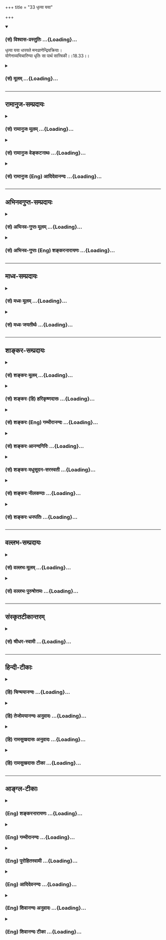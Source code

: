 +++
title = "33 धृत्या यया"

+++
<div class="js_include" newlevelforh1="3" title="(सं) विश्वास-प्रस्तुतिः" unfilled url="/purANam/mahAbhAratam/06-bhIShma-parva/02-bhagavad-gItA-parva/saMskRtam/vishvAsa-prastutiH/18_moxa-saMnyAsa-yogaH/33_dhRtyA_yayA.md">
<details open><summary><h3>(सं) विश्वास-प्रस्तुतिः ...{Loading}...</h3></summary>

धृत्या यया धारयते मनःप्राणेन्द्रियक्रियाः।  
योगेनाव्यभिचारिण्या धृतिः सा पार्थ सात्त्विकी।।18.33।।
</details>
</div>
<div class="js_include collapsed" newlevelforh1="3" title="(सं) मूलम्" unfilled url="/purANam/mahAbhAratam/06-bhIShma-parva/02-bhagavad-gItA-parva/saMskRtam/mUlam/18_moxa-saMnyAsa-yogaH/33_dhRtyA_yayA.md">
<details><summary><h3>(सं) मूलम् ...{Loading}...</h3></summary>

धृत्या यया धारयते मनःप्राणेन्द्रियक्रियाः।  
योगेनाव्यभिचारिण्या धृतिः सा पार्थ सात्त्विकी।।18.33।।
</details>
</div>


_________________
## रामानुज-सम्प्रदायः
<div class="js_include collapsed" newlevelforh1="3" title="(सं) रामानुजः मूलम्" unfilled url="/purANam/mahAbhAratam/06-bhIShma-parva/02-bhagavad-gItA-parva/saMskRtam/rAmAnujaH/mUlam/18_moxa-saMnyAsa-yogaH/33_dhRtyA_yayA.md">
<details><summary><h3>(सं) रामानुजः मूलम् ...{Loading}...</h3></summary>

।।18.33।।**यया धृत्या योगेन अव्यभिचारिण्या मनःप्राणेन्द्रियाणां
क्रियाः** पुरुषो **धारयते** योगो मोक्षसाधनभूतं भगवदुपासनम् योगेन
प्रयोजनभूतेन अव्यभिचारिण्या योगोद्देशेन प्रवृत्ताः तत्साधनभूता
मनःप्रभृतीनां क्रियाः यया धृत्या धारयते; **सा सात्त्विकी** इत्यर्थः।

</details>
</div>
<div class="js_include collapsed" newlevelforh1="3" title="(सं) रामानुजः वेङ्कटनाथः" unfilled url="/purANam/mahAbhAratam/06-bhIShma-parva/02-bhagavad-gItA-parva/saMskRtam/rAmAnujaH/venkaTanAthaH/18_moxa-saMnyAsa-yogaH/33_dhRtyA_yayA.md">
<details><summary><h3>(सं) रामानुजः वेङ्कटनाथः ...{Loading}...</h3></summary>

  
  
।।18.33।। राजसधृतौ त्रिवर्गोक्तेरपवर्गसाधनभूतो योग इह विवक्षितः; स
चानन्योपासनमेव प्रागनुशिष्टमित्याह -- योगो मोक्षसाधनभूतं भगवदुपासनमिति।
फलान्तरसङ्गोऽत्र व्यभिचारः योगस्य तन्निरोधकरणं स्वरूपतः फलतश्च
महानन्दरूपत्वेनेत्याह -- योगेन प्रयोजनभूतेनेति।
योगाव्यभिचारोक्तिसामर्थ्याद्यथासम्भवमुपकारविवक्षया -- योगोद्देशेन
प्रवृत्ताः तत्साधनभूता इत्युक्तम्। मानसी क्रिया तावत्साक्षात्करणं
प्राणक्रियापियत्र मनस्तत्र वायुर्यत्र वायुस्तत्र मनः
इत्यन्योन्यपरिष्वङ्गात् यथोच्यतेपुनर्वायुपथं प्राप्य मनो भ्रमति वायुवत्
इति तथा प्राणायामप्रक्रियया य योगविरोधिक्लेशपापादिजयहेतुत्वात्।
बाह्येन्द्रियक्रिया तुस्वाध्यायाद्योगमासीत योगात्स्वाध्यायमामनेत्।
स्वाध्याययोगसम्पत्त्या परमात्मा प्रकाशते \[वि.पु.6।6।2\]
इत्यादिभिरुत्थानकालभावियोगाङ्गनिषेवणरूपेण प्रत्याहारे निरुध्यमानरूपेण
वा।  
  

</details>
</div>
<div class="js_include collapsed" newlevelforh1="3" title="(सं) रामानुजः (Eng) आदिदेवानन्दः" unfilled url="/purANam/mahAbhAratam/06-bhIShma-parva/02-bhagavad-gItA-parva/saMskRtam/rAmAnujaH/english/AdidevAnandaH/18_moxa-saMnyAsa-yogaH/33_dhRtyA_yayA.md">
<details><summary><h3>(सं) रामानुजः (Eng) आदिदेवानन्दः ...{Loading}...</h3></summary>

18.33 That Dhrti by which one through unswerving Yoga sustains the
activities of the mind and the vital force and the sense-organs is said
to be of the nature of Sattva. 'Yoga is worship of the Lord which forms
the means for release. The meaning is that the Dhrti or fortitude by
means of which one sustains the activities of the mind and other organs
in the practice of Yoga (worship) until one's object is accomplished, is
of the nature of Sattva.

</details>
</div>


_________________
## अभिनवगुप्त-सम्प्रदायः
<div class="js_include collapsed" newlevelforh1="3" title="(सं) अभिनव-गुप्तः मूलम्" unfilled url="/purANam/mahAbhAratam/06-bhIShma-parva/02-bhagavad-gItA-parva/saMskRtam/abhinava-guptaH/mUlam/18_moxa-saMnyAsa-yogaH/33_dhRtyA_yayA.md">
<details><summary><h3>(सं) अभिनव-गुप्तः मूलम् ...{Loading}...</h3></summary>

।।18.33 -- 18.35।। धृत्येत्यादि तामसी मतेत्यन्तम्।
मनःप्राणेन्द्रियक्रियाः योगेन धारयति यथा किं ममोपभोगादिभिः
सर्वथैवात्मारामो भूयासम्इति मन्वानः। प्रसङ्गेनेति -- न तथा अभिनिवेशेन।
निद्राकलहादिष्वेव यया सन्तोषं बध्नाति तत्परतया; सा तामसी धृतिः।

</details>
</div>
<div class="js_include collapsed" newlevelforh1="3" title="(सं) अभिनव-गुप्तः (Eng) शङ्करनारायणः" unfilled url="/purANam/mahAbhAratam/06-bhIShma-parva/02-bhagavad-gItA-parva/saMskRtam/abhinava-guptaH/english/shankaranArAyaNaH/18_moxa-saMnyAsa-yogaH/33_dhRtyA_yayA.md">
<details><summary><h3>(सं) अभिनव-गुप्तः (Eng) शङ्करनारायणः ...{Loading}...</h3></summary>

18.33 See Comment under 18.35

</details>
</div>


_________________
## माध्व-सम्प्रदायः
<div class="js_include collapsed" newlevelforh1="3" title="(सं) मध्वः मूलम्" unfilled url="/purANam/mahAbhAratam/06-bhIShma-parva/02-bhagavad-gItA-parva/saMskRtam/madhvaH/mUlam/18_moxa-saMnyAsa-yogaH/33_dhRtyA_yayA.md">
<details><summary><h3>(सं) मध्वः मूलम् ...{Loading}...</h3></summary>

।।18.33।। Sri Madhvacharya did not comment on this sloka.,

</details>
</div>
<div class="js_include collapsed" newlevelforh1="3" title="(सं) मध्वः जयतीर्थः" unfilled url="/purANam/mahAbhAratam/06-bhIShma-parva/02-bhagavad-gItA-parva/saMskRtam/madhvaH/jayatIrthaH/18_moxa-saMnyAsa-yogaH/33_dhRtyA_yayA.md">
<details><summary><h3>(सं) मध्वः जयतीर्थः ...{Loading}...</h3></summary>

।।18.33।। Sri Jayatirtha did not comment on this sloka.  
  

</details>
</div>


_________________
## शाङ्कर-सम्प्रदायः
<div class="js_include collapsed" newlevelforh1="3" title="(सं) शङ्करः मूलम्" unfilled url="/purANam/mahAbhAratam/06-bhIShma-parva/02-bhagavad-gItA-parva/saMskRtam/shankaraH/mUlam/18_moxa-saMnyAsa-yogaH/33_dhRtyA_yayA.md">
<details><summary><h3>(सं) शङ्करः मूलम् ...{Loading}...</h3></summary>

।।18.33।। --,**धृत्या यया** -- अव्यभिचारिण्या इति व्यवहितेन संबन्धः;
**धारयते** किम् **मनःप्राणेन्द्रियक्रियाः** मनश्च प्राणाश्च इन्द्रियाणि
च मनःप्राणेन्द्रियाणि; तेषां क्रियाः चेष्टाः; ताः
उच्छास्त्रमार्गप्रवृत्तेः धारयते धारयति -- धृत्या हि धार्यमाणाः
उच्छास्त्रमार्गविषयाः न भवन्ति -- योगेन समाधिना; अव्यभिचारिण्या;
नित्यसमाध्यनुगतया इत्यर्थः। एतत् उक्तं भवति -- अव्यभिचारिण्या धृत्या
मनःप्राणेन्द्रियक्रियाः धार्यमाणाः योगेन धारयतीति। या एवंलक्षणा धृतिः;
सा पार्थ; सात्त्विकी।।

</details>
</div>
<div class="js_include collapsed" newlevelforh1="3" title="(सं) शङ्करः (हि) हरिकृष्णदासः" unfilled url="/purANam/mahAbhAratam/06-bhIShma-parva/02-bhagavad-gItA-parva/saMskRtam/shankaraH/hindI/harikRShNadAsaH/18_moxa-saMnyAsa-yogaH/33_dhRtyA_yayA.md">
<details><summary><h3>(सं) शङ्करः (हि) हरिकृष्णदासः ...{Loading}...</h3></summary>

।।18.33।। धृति शब्दके साथ दूर पड़े हुए अव्यभिचारिणी शब्दका सम्बन्ध है।
जिस अव्यभिचारिणी धृतिके द्वारा; अर्थात् सदा समाधिमें लगी हुईजिस धारणाके
द्वारा; समाधियोगसे मन; प्राण और इन्द्रियोंकी सब क्रियाएँ धारण की जाती
हैं; अर्थात् मन; प्राण और इन्द्रियोंकी सब चेष्टाएँ जिसके द्वारा
शास्त्रविरुद्ध प्रवृत्तिसे रोकी जाती हैं; ( वह धृति सात्त्विकी है )। (
सात्त्विकी ) धृतिद्वारा धारण की हुई ( इन्द्रियाँ ) ही शास्त्रविरुद्ध
विषयमें प्रवृत्त नहीं होतीं। कहनेका तात्पर्य यह है कि धारण करनेवाला
मनुष्य; जिस अव्यभिचारिणी धृतिके द्वारा समाधियोगसे मन; प्राण और
इन्द्रियोंकी चेष्टाओंको धारण किया करता है; हे पार्थ वह इस प्रकारकी धृति
सात्त्विकी है।

</details>
</div>
<div class="js_include collapsed" newlevelforh1="3" title="(सं) शङ्करः (Eng) गम्भीरानन्दः" unfilled url="/purANam/mahAbhAratam/06-bhIShma-parva/02-bhagavad-gItA-parva/saMskRtam/shankaraH/english/gambhIrAnandaH/18_moxa-saMnyAsa-yogaH/33_dhRtyA_yayA.md">
<details><summary><h3>(सं) शङ्करः (Eng) गम्भीरानन्दः ...{Loading}...</h3></summary>

18.33 O Partha, dhrtya, the firmness; (-is connected with the remote
word) avyabhicarinya, that is unfailing; yogena, through concentration,
i.e. (the firmness that is) ever associated with samadhi (absorption in
Brahman); yaya, with which; dharayate, one
restrains;-what;-manah-prana-indriya-kriyah, the functions of the mind,
vital forces and organs-restrains them from tending towards the path
opposed to the scriptures-. Indeed, when restrained with firmness, they
do not incline towards objects prohibited by the scriptures. Sa, that;
dhrtih, firmness, which is of this kind; is sattviki, born of sattva.
What is mean is that when one restrains the functions of the mind, vital
forces and organs with unfailing firmness, one does so through yoga,
concentration.

</details>
</div>
<div class="js_include collapsed" newlevelforh1="3" title="(सं) शङ्करः आनन्दगिरिः" unfilled url="/purANam/mahAbhAratam/06-bhIShma-parva/02-bhagavad-gItA-parva/saMskRtam/shankaraH/AnandagiriH/18_moxa-saMnyAsa-yogaH/33_dhRtyA_yayA.md">
<details><summary><h3>(सं) शङ्करः आनन्दगिरिः ...{Loading}...</h3></summary>

।।18.33।। इदानीं धृतित्रैविध्यं व्युत्पिपादयिषुरादौ सात्त्विकीं धृतिं
व्युत्पादयति -- **धृत्येति।** निर्दिष्टानां चेष्टानां कथं धृत्या धारणं
तत्राह -- **ता इति।** तदेवानुभवेन साधयति -- **धृत्या हीति।**
ध्रियतेऽनयेति धृतिर्यत्नविशेषस्तया धृत्या धार्यमाणा यथोपदिष्टाश्चेष्टाः
शास्त्रमतिक्रम्य नार्थान्तरावगाहिन्यो भवन्तीत्यर्थः। धृतिमेव
समाध्यविनाभूतत्वेन विशिनष्टि -- **योगेनेति।** ननु धृतेर्नियमेन
समाध्यनुगतत्वं कथमुक्तक्रियाधारणोपयोगीत्याशङ्क्याह -- **एतदिति।**
उक्तक्रियाधारयमाणो योगेन ब्रह्मणि
समाधानेनैकाग्र्येणाव्यभिचारिण्याविनाभूतया धृत्या धारयत्यन्यथ
तदविनाभावाभावे नियमेन तद्धारणासिद्धेरित्यर्थः।

</details>
</div>
<div class="js_include collapsed" newlevelforh1="3" title="(सं) शङ्करः मधुसूदन-सरस्वती" unfilled url="/purANam/mahAbhAratam/06-bhIShma-parva/02-bhagavad-gItA-parva/saMskRtam/shankaraH/madhusUdana-sarasvatI/18_moxa-saMnyAsa-yogaH/33_dhRtyA_yayA.md">
<details><summary><h3>(सं) शङ्करः मधुसूदन-सरस्वती ...{Loading}...</h3></summary>

।।18.33।। इदानीं धृतेस्त्रैविध्यमाह त्रिभिः -- धृत्येत्यादिना। योगेन
समाधिनाऽव्यभिचारिण्याऽविनाभूतया समाधिव्याप्तया यया धृत्या प्रयत्नेन मनसः
प्राणस्येन्द्रियाणां च क्रियाश्चेष्टा धारयते
उच्छास्त्रप्रवृत्तेर्निरुणद्धि यस्यां सत्यामवश्यं समाधिर्भवति यया च
धार्यमाणा मनआदिक्रियाः शास्त्रमतिक्रम्य नार्थान्तरमवगहान्ते धृतिः सा
पार्थ; सात्त्विकी।

</details>
</div>
<div class="js_include collapsed" newlevelforh1="3" title="(सं) शङ्करः नीलकण्ठः" unfilled url="/purANam/mahAbhAratam/06-bhIShma-parva/02-bhagavad-gItA-parva/saMskRtam/shankaraH/nIlakaNThaH/18_moxa-saMnyAsa-yogaH/33_dhRtyA_yayA.md">
<details><summary><h3>(सं) शङ्करः नीलकण्ठः ...{Loading}...</h3></summary>

।।18.33।। यया धृत्या अव्यभिचारिण्या समाध्यनुगतया मनःप्राणेन्द्रियाणां
क्रियाश्चेष्टाः संकल्पं श्वासप्रश्वासौ शब्दादिग्रहणं च योगेन
चित्तवृत्तिनिरोधेन ऐकाग्र्येण वा संयत्तास्तास्तथैव
निरोधावस्थायामैकाग्र्यावस्थायां वा धारयते चिरमवस्थापयति सा धृतिः पार्थ;
सात्त्विकी।

</details>
</div>
<div class="js_include collapsed" newlevelforh1="3" title="(सं) शङ्करः धनपतिः" unfilled url="/purANam/mahAbhAratam/06-bhIShma-parva/02-bhagavad-gItA-parva/saMskRtam/shankaraH/dhanapatiH/18_moxa-saMnyAsa-yogaH/33_dhRtyA_yayA.md">
<details><summary><h3>(सं) शङ्करः धनपतिः ...{Loading}...</h3></summary>

।।18.33।। एवं बुद्धेस्त्रैविध्यं विभज्य धृतेस्त्रैविध्यं विभजन्नादौ
सात्त्विकीं धृतिमाहधृत्या यया योगेन समाधानेनाव्यभिचारिण्या
नित्यसमाध्यनुगतया मनःप्राणेन्द्रियाणां क्रियाश्चेष्टा
उच्छास्त्रमार्गप्रवृत्तीर्धारयति। धृत्या हि धार्यमाणा उच्छास्त्रविषया न
भवन्ति। एतदुक्तं भवति। उक्तक्रिया धार्यमाणा योगेन ब्रह्मणि
समाधानेनैकाग्र्येणाऽव्यभिचारिण्या धृत्या धारयतीत्येवंलक्षणा या धृतिः सा
पार्थ सात्त्विकी।

</details>
</div>


_________________
## वल्लभ-सम्प्रदायः
<div class="js_include collapsed" newlevelforh1="3" title="(सं) वल्लभः मूलम्" unfilled url="/purANam/mahAbhAratam/06-bhIShma-parva/02-bhagavad-gItA-parva/saMskRtam/vallabhaH/mUlam/18_moxa-saMnyAsa-yogaH/33_dhRtyA_yayA.md">
<details><summary><h3>(सं) वल्लभः मूलम् ...{Loading}...</h3></summary>

।।18.33।। धृतैस्त्रैविध्यमाह। धृतिर्नाम देहादेर्धारणक्रिया; तत्र
सात्त्विकी धृतिः सा यया योगेनाव्यभिचारिण्या
योगमार्गीयाङ्गत्रिदुःखसहनशीलया मोक्षोन्मुख्या।

</details>
</div>
<div class="js_include collapsed" newlevelforh1="3" title="(सं) वल्लभः पुरुषोत्तमः" unfilled url="/purANam/mahAbhAratam/06-bhIShma-parva/02-bhagavad-gItA-parva/saMskRtam/vallabhaH/puruShottamaH/18_moxa-saMnyAsa-yogaH/33_dhRtyA_yayA.md">
<details><summary><h3>(सं) वल्लभः पुरुषोत्तमः ...{Loading}...</h3></summary>

  
  
।।18.33।। अथ धृतेस्त्रैविध्यमाह -- धृत्येति। यया अव्यभिचारिण्या
विषयान्तराभिलाषरहितया धृत्या; योगेन सर्वतो
मनस्सङ्गनिवृत्तिपूर्वकभगवदेकपरचित्तेन मनःप्राणेन्द्रियक्रियाः
मनसश्चाञ्चल्यरूपाः; प्राणस्य क्षुदुद्बोधरूपा इन्द्रियाणां
विषयाभिलाषरूपाः; क्रियाः धारयते नियच्छति; हे पार्थ सा धृतिः सात्त्विकी
उच्यत इत्यर्थः।  
  

</details>
</div>


_________________
## संस्कृतटीकान्तरम्
<div class="js_include collapsed" newlevelforh1="3" title="(सं) श्रीधर-स्वामी" unfilled url="/purANam/mahAbhAratam/06-bhIShma-parva/02-bhagavad-gItA-parva/saMskRtam/shrIdhara-svAmI/18_moxa-saMnyAsa-yogaH/33_dhRtyA_yayA.md">
<details><summary><h3>(सं) श्रीधर-स्वामी ...{Loading}...</h3></summary>

।।18.33।। इदानीं धृतेस्त्रैविध्यमाह **-- धृत्येति त्रिभिः।** योगेन
चित्तैकाग्र्येण हेतुनाव्यभिचारिण्या विषयान्तरमधारयन्त्या यया धृत्या मनसः
प्राणस्येन्द्रियाणां च क्रिया धारयते नियच्छति सा धृतिः सात्त्विकी।

</details>
</div>


_________________
## हिन्दी-टीकाः
<div class="js_include collapsed" newlevelforh1="3" title="(हि) चिन्मयानन्दः" unfilled url="/purANam/mahAbhAratam/06-bhIShma-parva/02-bhagavad-gItA-parva/hindI/chinmayAnandaH/18_moxa-saMnyAsa-yogaH/33_dhRtyA_yayA.md">
<details><summary><h3>(हि) चिन्मयानन्दः ...{Loading}...</h3></summary>

।।18.33।। ,विचाराधीन खण्ड में तीन प्रकार की धृतियों का वर्णन किया गया है।
मनुष्य की वह क्षमता धृति कहलाती है; जिसके द्वारा वह अपने इच्छित और
निर्धारित लक्ष्य को अपनी दृष्टि से ओझल नहीं होने देता। इसी धारणाशक्ति की
सहायता से वह; लक्ष्य प्राप्ति के पथ पर पर्वताकार विघ्नों के आने पर भी
अपने प्रयोजन का सातत्य बनाये रखता है। धृति हमारे लक्ष्य को चित्रित करती
है; उसे दृष्टि से ओझल नहीं होने देती; हमें प्रयत्नशील बनाती है तथा
बाधाओं के उत्पन्न होने पर हममें वह ऐसी गुप्त शक्तियों का संगठन करती है;
जिससे कि हम साहस; शौर्य और दृढ़ता के साथ उन बाधाओं का सामना कर सकें।
धृति शब्द के द्वारा उपर्युक्त समस्त आशयों को इंगित समझना चाहिए। मनुष्य को
जीवन में; चेतना; गौरव और अभूतपूर्व सफलता प्रदान करने में समर्थ यह
धारणाशक्ति (धृति) उन विलासी लोगों में नहीं पायी जाती; जो सदैव विषयोपभोग
में रमते हैं और जिनमें आत्मसंयम का सर्वथा अभाव होता है। विपरीत विचार तथा
मिथ्या जीवन जीने वाले विघटित व्यक्तित्व के पुरुषों में धृति संभव नहीं
है। त्रिगुणों के भेद से यहाँ धृति का तीन भागों सात्विक; राजसिक और तामसिक
में वर्गीकरण किया गया है। परन्तु सब में; ध्यान देने योग्य बात यह है कि
धृति का अर्थ धारणा ही है; जिसके कारण विभिन्न व्यक्ति अपनी बुद्धि के
द्वारा निश्चित किये गये लक्ष्य को दृढ़ता से धारण किये रहते हैं। जिस धृति
द्वारा एक साधक अपने मन; इन्द्रियों तथा उनकी क्रियाओं को योगाभ्यास तथा एक
लक्ष्यानुसंधान की सहायता से संयमित करता है; वह सात्त्विक धृति
है। कर्मेन्द्रियाँ तथा ज्ञानेन्द्रियाँ स्वभावत विषयाभिमुखी होती हैं। केवल
मन ही उनका संयमन कर सकता है। परन्तु संयमन के इस कार्य के लिए मन को
आवश्यक शक्ति और उत्साह प्राप्त करने हेतु एक लक्ष्य का होना अनिवार्य हो
जाता है। निम्नस्तरीय भोगों से निवृत्त होने के लिए लक्ष्य का उच्च और
श्रेष्ठ होना भी आवश्यक है; अन्यथा इन्द्रियसंयम असंभव है। इसलिए; भगवान्
श्रीकृष्ण यहाँ ध्यान योग की अपरिहार्यता पर विशेष बल देते हैं। अखण्ड
आत्मानुसंधान की साधना से साधक को स्थिरता और संतुलन; शान्ति और सन्तोष
प्राप्त होता है। इनकी सार्मथ्य से ही वह इन्द्रियसंयम में सफल हो सकता है।
परन्तु इन समस्त उपलब्धियों का मूल है; धृति अर्थात् धारणा शक्ति या धैर्य।
श्रेष्ठ लक्ष्य की प्राप्ति में सहायक होने वाली धृति सात्त्विकी कहलाती
है।

</details>
</div>
<div class="js_include collapsed" newlevelforh1="3" title="(हि) तेजोमयानन्दः अनुवादः" unfilled url="/purANam/mahAbhAratam/06-bhIShma-parva/02-bhagavad-gItA-parva/hindI/tejomayAnandaH/anuvAdaH/18_moxa-saMnyAsa-yogaH/33_dhRtyA_yayA.md">
<details><summary><h3>(हि) तेजोमयानन्दः अनुवादः ...{Loading}...</h3></summary>

।।18.33।। सात्त्विकी है।।  
  

</details>
</div>
<div class="js_include collapsed" newlevelforh1="3" title="(हि) रामसुखदासः अनुवादः" unfilled url="/purANam/mahAbhAratam/06-bhIShma-parva/02-bhagavad-gItA-parva/hindI/rAmasukhadAsaH/anuvAdaH/18_moxa-saMnyAsa-yogaH/33_dhRtyA_yayA.md">
<details><summary><h3>(हि) रामसुखदासः अनुवादः ...{Loading}...</h3></summary>

।।18.33।। हे पार्थ ! समतासे युक्त जिस अव्यभिचारिणी धृतिके द्वारा मनुष्य
मन, प्राण और इन्द्रियोंकी क्रियाओंको धारण करता है, वह धृति सात्त्विकी
है।

</details>
</div>
<div class="js_include collapsed" newlevelforh1="3" title="(हि) रामसुखदासः टीका" unfilled url="/purANam/mahAbhAratam/06-bhIShma-parva/02-bhagavad-gItA-parva/hindI/rAmasukhadAsaH/TIkA/18_moxa-saMnyAsa-yogaH/33_dhRtyA_yayA.md">
<details><summary><h3>(हि) रामसुखदासः टीका ...{Loading}...</h3></summary>

।।18.33।।***व्याख्या --***  **धृत्या यया धारयते ৷৷.
योगेनाव्यभिचारिण्या --** सांसारिक लाभहानि; जयपराजय; सुखदुःख; आदरनिरादर;
सिद्धिअसिद्धिमें सम रहनेका नाम योग (समता) है। परमात्माको चाहनेके साथसाथ
इस लोकमें सिद्धि; असिद्धि; वस्तु; पदार्थ; सत्कार; पूजा आदि और परलोकमें
सुखभोगको चाहना व्यभिचार है और इस लोक तथा परलोकके सुख; भोग; वस्तु; पदार्थ
आदिकी किञ्चिन्मात्र भी इच्छा न रखकर केवल परमात्माको चाहना अव्यभिचार है।
यह अव्यभिचार जिसमें होता है; वह धृति अव्यभिचारिणी कहलाती है। अपनी
मान्यता; सिद्धान्त; लक्ष्य; भाव; क्रिया; वृत्ति; विचार आदिको दृढ़; अटल
रखनेकी शक्तिका नाम धृति है। योग अर्थात् समतासे युक्त इस अव्यभिचारिणी
धृतिके द्वारा मनुष्य मन; प्राण और इन्द्रियोंकी क्रियाओँको धारण करता
है। मनमें रागद्वेषको लेकर होनेवाले चिन्तनसे रहित होना; मनको जहाँ लगाना
चाहें; वहाँ लग जाना और जहाँसे हटाना चाहें; वहाँसे हट जाना आदि मनकी
क्रियाओंको धृतिके द्वारा धारण करना है। प्राणायाम करते हुए रेचकमें पूरक न
होना; पूरकमें रेचक न होना और बाह्य कुम्भकमें पूरक न होना तथा आभ्यन्तर
कुम्भकमें रेचक न होना अर्थात् प्राणायामके नियमसे विरुद्ध
श्वासप्रश्वासोंका न होना ही धृतिके द्वारा प्राणोंकी क्रियाओँको धारण करना
है। शब्द; स्पर्श; रूप; रस और गन्ध -- इन विषयोंको लेकर इन्द्रियोंका
उच्छृङ्खल न होना; जिस विषयमें जैसे प्रवृत्त होना चाहें; उसमें प्रवृत्त
होना और जिस विषयसे निवृत्त होना चाहें; उसमें निवृत्त होना ही धृतिके
द्वारा इन्द्रियोंकी क्रियाओंको धारण करना है।**धृतिः सा पार्थ सात्त्विकी
--** जिस धृतिसे मन; प्राण और इन्द्रियोंकी क्रियाओँपर आधिपत्य हो जाता है;
हे पार्थ वह धृति सात्त्विकी है।  
  
***सम्बन्ध --***  अब राजसी धृतिके लक्षण बताते हैं।

</details>
</div>


_________________
## आङ्ग्ल-टीकाः
<div class="js_include collapsed" newlevelforh1="3" title="(Eng) शङ्करनारायणः" unfilled url="/purANam/mahAbhAratam/06-bhIShma-parva/02-bhagavad-gItA-parva/english/shankaranArAyaNaH/18_moxa-saMnyAsa-yogaH/33_dhRtyA_yayA.md">
<details><summary><h3>(Eng) शङ्करनारायणः ...{Loading}...</h3></summary>

18.33. The unfailing content because of which one restrains, with Yoga,
the activities of mind, the living breath and the senses-that content is
considered to be of the Sattva (Strand).

</details>
</div>
<div class="js_include collapsed" newlevelforh1="3" title="(Eng) गम्भीरानन्दः" unfilled url="/purANam/mahAbhAratam/06-bhIShma-parva/02-bhagavad-gItA-parva/english/gambhIrAnandaH/18_moxa-saMnyAsa-yogaH/33_dhRtyA_yayA.md">
<details><summary><h3>(Eng) गम्भीरानन्दः ...{Loading}...</h3></summary>

18.33 O Partha, the firmness that is unfailing through concentration,
with which one restrains the functions of the mind, vital forces and the
organs, that firmness is born of sattva.

</details>
</div>
<div class="js_include collapsed" newlevelforh1="3" title="(Eng) पुरोहितस्वामी" unfilled url="/purANam/mahAbhAratam/06-bhIShma-parva/02-bhagavad-gItA-parva/english/purohitasvAmI/18_moxa-saMnyAsa-yogaH/33_dhRtyA_yayA.md">
<details><summary><h3>(Eng) पुरोहितस्वामी ...{Loading}...</h3></summary>

18.33 The conviction and steady concentration by which the mind, the
vitality and the senses are controlled - O Arjuna! They are the product
of Purity.

</details>
</div>
<div class="js_include collapsed" newlevelforh1="3" title="(Eng) आदिदेवनन्दः" unfilled url="/purANam/mahAbhAratam/06-bhIShma-parva/02-bhagavad-gItA-parva/english/AdidevanandaH/18_moxa-saMnyAsa-yogaH/33_dhRtyA_yayA.md">
<details><summary><h3>(Eng) आदिदेवनन्दः ...{Loading}...</h3></summary>

18.33 That Dhrti (fortitude or persisting perseverance) by which one
maintains the unswerving activities of the mind and vital force and
these sense-organs through Yoga - that Dhrti is of the nature of Sattva.

</details>
</div>
<div class="js_include collapsed" newlevelforh1="3" title="(Eng) शिवानन्दः अनुवादः" unfilled url="/purANam/mahAbhAratam/06-bhIShma-parva/02-bhagavad-gItA-parva/english/shivAnandaH/anuvAdaH/18_moxa-saMnyAsa-yogaH/33_dhRtyA_yayA.md">
<details><summary><h3>(Eng) शिवानन्दः अनुवादः ...{Loading}...</h3></summary>

18.33 The unwavering firmness by which, through Yoga, the functions of
the mind, the life-force and the senses are restrained that firmness, O
Arjuna, is Sattvic (pure).

</details>
</div>
<div class="js_include collapsed" newlevelforh1="3" title="(Eng) शिवानन्दः टीका" unfilled url="/purANam/mahAbhAratam/06-bhIShma-parva/02-bhagavad-gItA-parva/english/shivAnandaH/TIkA/18_moxa-saMnyAsa-yogaH/33_dhRtyA_yayA.md">
<details><summary><h3>(Eng) शिवानन्दः टीका ...{Loading}...</h3></summary>

18.33 धृत्या by firmness; यया (by) which; धारयते holds;
मनःप्राणेन्द्रियक्रियाः the functions of the mind; the Prana and the
senses; योगेन by Yoga; अव्यभिचारिण्या unswerving; धृतिः firmness; सा
that; पार्थ O Arjuna; सात्त्विकी Sattvic (pure).Commentary When firmness
is awakened in the mind; the activities of the mind; the lifeforce and
the senses are brought under control. The senses are withdrawn into the
mind. The Prana and the Apana pass into the Sushumna Nadi.Yoga Samadhi
or concentration of the mind. You cannot restrain the mind; the
lifeforce and the senses by mere firmness. You can control them only by
firmness which is ever accompanied by concentration of the mind.When the
mind; the lifeforce and the senses are curbed by unwarvering firmness;
they cannot run towards external sensual objects; they cannot do any
mischief; they cannot move in ways which are opposed to the scriptures;
they will be absorbed into their respective causes and their outgoing
tendencies will be totally checked.This firmness is not repression or
suppression; but an intelligent sublimation and inner transformation.

</details>
</div>
